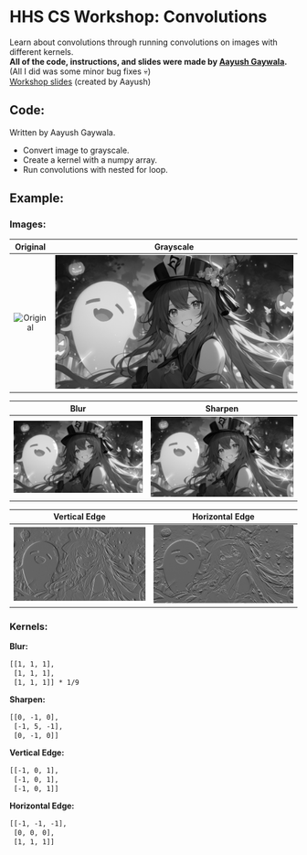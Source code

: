 # HHS CS Workshop: Convolutions
Learn about convolutions through running convolutions on images with different kernels.  
**All of the code, instructions, and slides were made by [Aayush Gaywala](https://github.com/cqtqlyst).** (All I did was some minor bug fixes :skull:)  
[Workshop slides](https://github.com/BaroqueObama/hhs-ws-neural-networks-1/blob/main/GM8.pdf) (created by Aayush)  
## Code:
Written by Aayush Gaywala.
- Convert image to grayscale.
- Create a kernel with a numpy array.
- Run convolutions with nested for loop.
## Example:
### Images:
|                 Original                |                   Grayscale                   |
|:---------------------------------------:|:---------------------------------------------:|
| ![Original](sample_images/original.png) | ![ Grayscale ]( sample_images/grayscale.png ) |  

|                  Blur                  |                   Sharpen                   |
|:-----------------------------------------:|:---------------------------------------------:|
| ![ Blurred ]( sample_images/blurred.png ) | ![ Sharpened ]( sample_images/sharpen.png ) |  

|                   Vertical Edge                  |                   Horizontal Edge                   |
|:------------------------------------------------:|:---------------------------------------------------:|
| ![ Vertical Edge](  sample_images/vertedge.png ) | ![ Horizontal Edge ]( sample_images/horizedge.png ) |  

### Kernels:
**Blur:**  
```
[[1, 1, 1],
 [1, 1, 1],
 [1, 1, 1]] * 1/9
```
**Sharpen:**  
```
[[0, -1, 0],
 [-1, 5, -1],
 [0, -1, 0]]
```
**Vertical Edge:**  
```
[[-1, 0, 1],
 [-1, 0, 1],
 [-1, 0, 1]]
```
**Horizontal Edge:**  
```
[[-1, -1, -1],
 [0, 0, 0],
 [1, 1, 1]]
```
